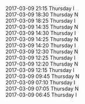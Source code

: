 2017-03-09 21:15 Thursday  I  
2017-03-09 18:30 Thursday  N  
2017-03-09 18:25 Thursday  I  
2017-03-09 14:35 Thursday  N  
2017-03-09 14:30 Thursday  I  
2017-03-09 14:25 Thursday  N  
2017-03-09 14:20 Thursday  I  
2017-03-09 12:30 Thursday  N  
2017-03-09 12:25 Thursday  I  
2017-03-09 12:20 Thursday  N  
2017-03-09 12:15 Thursday  I  
2017-03-09 09:45 Thursday  N  
2017-03-09 07:10 Thursday  I  
2017-03-09 07:05 Thursday  N  
2017-03-09 06:45 Thursday  I  
